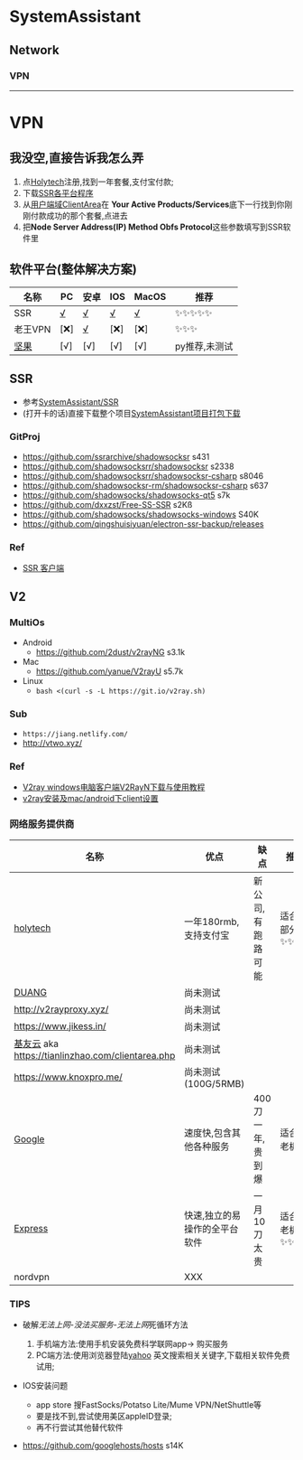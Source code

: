 # SystemAssistant
## Network
### VPN
----
# VPN
## **我没空,直接告诉我怎么弄**
1. 点[Holytech](https://service.holytech.tech/aff.php?aff=2277)注册,找到一年套餐,支付宝付款;
2. 下载[SSR各平台程序](https://github.com/liuwake/SystemAssitant/archive/master.zip)
3. 从[用户端域ClientArea](https://service.holytech.tech/clientarea.php)在 **Your Active Products/Services**底下一行找到你刚刚付款成功的那个套餐,点进去
4. 把**Node	Server Address(IP)	Method	Obfs	Protocol**这些参数填写到SSR软件里

## 软件平台(整体解决方案)
名称|PC  |安卓  |IOS|MacOS|推荐
--|--|--|--|--|--|
SSR |[√](https://github.com/liuwake/SystemAssitant/blob/master/Network/SSR/ShadowsocksR-win-4.9.0.zip)  |[√](https://github.com/liuwake/SystemAssitant/blob/master/Network/SSR/shadowsocksr.apk)  | [√](https://itunes.apple.com/us/app/fastsocks-proxy-vpn-tookit/id1388244800?mt=8)| [√](https://github.com/liuwake/SystemAssitant/blob/master/Network/SSR/ShadowsocksX-NG-R8.dmg)|✨✨✨✨✨
老王VPN|[❌]|[√](https://play.google.com/store/apps/details?id=com.findtheway)|[❌]|[❌]|✨✨✨
[坚果](https://nutsvpn.in/)| [√]| [√]| [√]| [√]| py推荐,未测试

## SSR
- 参考[SystemAssistant/SSR](https://github.com/liuwake/SystemAssitant/tree/master/Network/SSR)
- (打开卡的话)直接下载整个项目[SystemAssistant项目打包下载](https://github.com/liuwake/SystemAssitant/archive/master.zip)
### GitProj
- https://github.com/ssrarchive/shadowsocksr s431
- https://github.com/shadowsocksrr/shadowsocksr s2338
- https://github.com/shadowsocksrr/shadowsocksr-csharp s8046
- https://github.com/shadowsocksr-rm/shadowsocksr-csharp s637
- https://github.com/shadowsocks/shadowsocks-qt5 s7k
- https://github.com/dxxzst/Free-SS-SSR s2Kß
- https://github.com/shadowsocks/shadowsocks-windows S40K
- https://github.com/qingshuisiyuan/electron-ssr-backup/releases
### Ref
  - [SSR 客户端](https://tlanyan.me/shadowsockr-shadowsocksr-shadowsocksrr-clients/)

## V2
### MultiOs
- Android
  - https://github.com/2dust/v2rayNG s3.1k
- Mac
  - https://github.com/yanue/V2rayU  s5.7k
- Linux
  - ```bash <(curl -s -L https://git.io/v2ray.sh)```
### Sub
- ```https://jiang.netlify.com/```
- http://vtwo.xyz/

### Ref
- [V2ray windows电脑客户端V2RayN下载与使用教程](https://garygeng.com/software/windows-v2rayn/)
- [v2ray安装及mac/android下client设置](https://www.jianshu.com/p/fdecbbf18e31)


###  网络服务提供商
名称| 优点 |缺点  |推荐
--|--|--|--|
[holytech](https://service.holytech.tech/aff.php?aff=2277)| 一年180rmb,支持支付宝 | 新公司,有跑路可能 |适合大部分人✨✨✨✨
[DUANG](https://billing.duangcloud.com/index.php)|尚未测试
http://v2rayproxy.xyz/|尚未测试
https://www.jikess.in/|尚未测试
[基友云](jiyou.cloud) aka https://tianlinzhao.com/clientarea.php|尚未测试
https://www.knoxpro.me/|尚未测试(100G/5RMB)
[Google](https://cloud.google.com/)|速度快,包含其他各种服务|400刀一年,贵到爆|适合煤老板✨
[Express](https://www.expressvpn.com/)|快速,独立的易操作的全平台软件|一月10刀太贵|适合煤老板✨✨
nordvpn|XXX

### TIPS
- 破解*无法上网-没法买服务-无法上网*死循环方法
   1. 手机端方法:使用手机安装免费科学联网app-> 购买服务
   	1. PC端方法:使用浏览器登陆[yahoo](https://www.yahoo.com/) 英文搜索相关关键字,下载相关软件免费试用;
- IOS安装问题
   - app store 搜FastSocks/Potatso Lite/Mume VPN/NetShuttle等
   - 要是找不到,尝试使用美区appleID登录;
   - 再不行尝试其他替代软件 	



- https://github.com/googlehosts/hosts s14K




